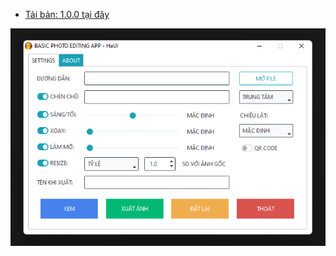 - [Tải bản: 1.0.0 tại đây](https://bom.so/basic-photo-editing-app-v100)

![alt text](https://github.com/giangdn1205/my-website/blob/master/basic-photo-editing-app/main.png)
